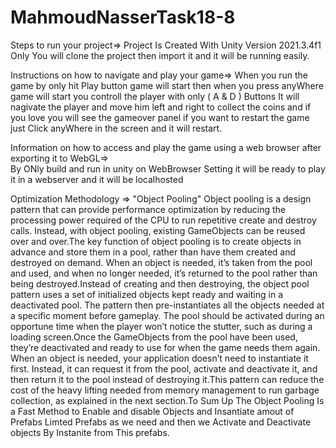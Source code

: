 # MahmoudNasserTask18-8
Steps to run your project=> Project Is Created With Unity Version 2021.3.4f1 Only You will clone the project then import it and it will be running easily.

Instructions on how to navigate and play your game=>  When you run the game by only hit Play button game will start then when you press anyWhere game will start you controll the player with only ( A & D ) Buttons It will nagivate the player and move him left and right to collect the coins and if you love you will see the gameover panel if you want to restart the game just Click anyWhere in the screen and it will restart.



Information on how to access and play the game using a web browser after exporting it to WebGL=>  
By ONly build and run in unity on WebBrowser Setting it will be ready to  play it in a webserver and it will be localhosted





Optimization Methodology => "Object Pooling"
Object pooling is a design pattern that can provide performance optimization by reducing the processing power required of the CPU to run repetitive create and destroy calls. Instead, with object pooling, existing GameObjects can be reused over and over.The key function of object pooling is to create objects in advance and store them in a pool, rather than have them created and destroyed on demand. When an object is needed, it’s taken from the pool and used, and when no longer needed, it’s returned to the pool rather than being destroyed.Instead of creating and then destroying, the object pool pattern uses a set of initialized objects kept ready and waiting in a deactivated pool. The pattern then pre-instantiates all the objects needed at a specific moment before gameplay. The pool should be activated during an opportune time when the player won’t notice the stutter, such as during a loading screen.Once the GameObjects from the pool have been used, they’re deactivated and ready to use for when the game needs them again. When an object is needed, your application doesn’t need to instantiate it first. Instead, it can request it from the pool, activate and deactivate it, and then return it to the pool instead of destroying it.This pattern can reduce the cost of the heavy lifting needed from memory management to run garbage collection, as explained in the next section.To Sum Up The Object Pooling Is a Fast Method to Enable and disable Objects and Insantiate amout of Prefabs Limted Prefabs as we need and then we Activate and Deactivate objects By Instanite from This prefabs.

